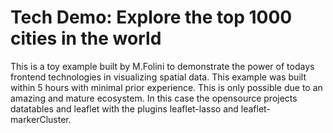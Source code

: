 # Tech Demo: Explore the top 1000 cities in the world

This is a toy example built by M.Folini to demonstrate the power of todays frontend technologies in visualizing spatial data. This example was built within 5 hours with minimal prior experience. This is only possible due to an amazing and mature ecosystem. In this case the opensource projects datatables and leaflet with the plugins leaflet-lasso and leaflet-markerCluster.
